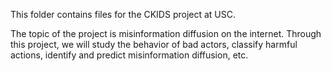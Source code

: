 This folder contains files for the CKIDS project at USC. 

The topic of the project is misinformation diffusion on the internet. Through this project, we will study the behavior of bad actors, classify harmful actions, identify and predict misinformation diffusion, etc.

